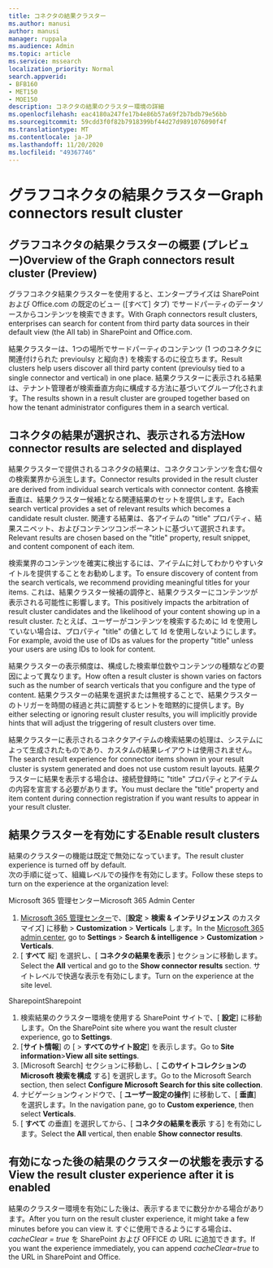 ```yaml
---
title: コネクタの結果クラスター
ms.author: manusi
author: manusi
manager: ruppala
ms.audience: Admin
ms.topic: article
ms.service: mssearch
localization_priority: Normal
search.appverid:
- BFB160
- MET150
- MOE150
description: コネクタの結果のクラスター環境の詳細
ms.openlocfilehash: eac4180a247fe17b4e86b57a69f2b7bdb79e56bb
ms.sourcegitcommit: 59cdd3f0f82b7918399bf44d27d9891076090f4f
ms.translationtype: MT
ms.contentlocale: ja-JP
ms.lasthandoff: 11/20/2020
ms.locfileid: "49367746"
---
```

# <a name="graph-connectors-result-cluster"></a><span data-ttu-id="58496-103">グラフコネクタの結果クラスター</span><span class="sxs-lookup"><span data-stu-id="58496-103">Graph connectors result cluster</span></span>

## <a name="overview-of-the-graph-connectors-result-cluster-preview"></a><span data-ttu-id="58496-104">グラフコネクタの結果クラスターの概要 (プレビュー)</span><span class="sxs-lookup"><span data-stu-id="58496-104">Overview of the Graph connectors result cluster (Preview)</span></span>  

 <span data-ttu-id="58496-105">グラフコネクタ結果クラスターを使用すると、エンタープライズは SharePoint および Office.com の既定のビュー ([すべて] タブ) でサードパーティのデータソースからコンテンツを検索できます。</span><span class="sxs-lookup"><span data-stu-id="58496-105">With Graph connectors result clusters, enterprises can search for content from third party data sources in their default view (the All tab) in SharePoint and Office.com.</span></span>

<span data-ttu-id="58496-106">結果クラスターは、1つの場所でサードパーティのコンテンツ (1 つのコネクタに関連付けられた previoulsy と縦向き) を検索するのに役立ちます。</span><span class="sxs-lookup"><span data-stu-id="58496-106">Result clusters help users discover all third party content (previoulsy tied to a single connector and vertical) in one place.</span></span> <span data-ttu-id="58496-107">結果クラスターに表示される結果は、テナント管理者が検索垂直方向に構成する方法に基づいてグループ化されます。</span><span class="sxs-lookup"><span data-stu-id="58496-107">The results shown in a result cluster are grouped together based on how the tenant administrator configures them in a search vertical.</span></span>  

## <a name="how-connector-results-are-selected-and-displayed"></a><span data-ttu-id="58496-108">コネクタの結果が選択され、表示される方法</span><span class="sxs-lookup"><span data-stu-id="58496-108">How connector results are selected and displayed</span></span>

<span data-ttu-id="58496-109">結果クラスターで提供されるコネクタの結果は、コネクタコンテンツを含む個々の検索業界から派生します。</span><span class="sxs-lookup"><span data-stu-id="58496-109">Connector results provided in the result cluster are derived from individual search verticals with connector content.</span></span> <span data-ttu-id="58496-110">各検索垂直は、結果クラスター候補となる関連結果のセットを提供します。</span><span class="sxs-lookup"><span data-stu-id="58496-110">Each search vertical provides a set of relevant results which becomes a candidate result cluster.</span></span> <span data-ttu-id="58496-111">関連する結果は、各アイテムの "title" プロパティ、結果スニペット、およびコンテンツコンポーネントに基づいて選択されます。</span><span class="sxs-lookup"><span data-stu-id="58496-111">Relevant results are chosen based on the "title" property, result snippet, and content component of each item.</span></span>

<span data-ttu-id="58496-112">検索業界のコンテンツを確実に検出するには、アイテムに対してわかりやすいタイトルを提供することをお勧めします。</span><span class="sxs-lookup"><span data-stu-id="58496-112">To ensure discovery of content from the search verticals, we recommend providing meaningful titles for your items.</span></span> <span data-ttu-id="58496-113">これは、結果クラスター候補の調停と、結果クラスターにコンテンツが表示される可能性に影響します。</span><span class="sxs-lookup"><span data-stu-id="58496-113">This positively impacts the arbitration of result cluster candidates and the likelihood of your content showing up in a result cluster.</span></span> <span data-ttu-id="58496-114">たとえば、ユーザーがコンテンツを検索するために Id を使用していない場合は、プロパティ "title" の値として Id を使用しないようにします。</span><span class="sxs-lookup"><span data-stu-id="58496-114">For example, avoid the use of IDs as values for the property "title" unless your users are using IDs to look for content.</span></span>

<span data-ttu-id="58496-115">結果クラスターの表示頻度は、構成した検索単位数やコンテンツの種類などの要因によって異なります。</span><span class="sxs-lookup"><span data-stu-id="58496-115">How often a result cluster is shown varies on factors such as the number of search verticals that you configure and the type of content.</span></span> <span data-ttu-id="58496-116">結果クラスターの結果を選択または無視することで、結果クラスターのトリガーを時間の経過と共に調整するヒントを暗黙的に提供します。</span><span class="sxs-lookup"><span data-stu-id="58496-116">By either selecting or ignoring result cluster results, you will implicitly provide hints that will adjust the triggering of result clusters over time.</span></span>

<span data-ttu-id="58496-117">結果クラスターに表示されるコネクタアイテムの検索結果の処理は、システムによって生成されたものであり、カスタムの結果レイアウトは使用されません。</span><span class="sxs-lookup"><span data-stu-id="58496-117">The search result experience for connector items shown in your result cluster is system generated and does not use custom result layouts.</span></span> <span data-ttu-id="58496-118">結果クラスターに結果を表示する場合は、接続登録時に "title" プロパティとアイテムの内容を宣言する必要があります。</span><span class="sxs-lookup"><span data-stu-id="58496-118">You must declare the "title" property and item content during connection registration if you want results to appear in your result cluster.</span></span>

## <a name="enable-result-clusters"></a><span data-ttu-id="58496-119">結果クラスターを有効にする</span><span class="sxs-lookup"><span data-stu-id="58496-119">Enable result clusters</span></span>
  
<span data-ttu-id="58496-120">結果のクラスターの機能は既定で無効になっています。</span><span class="sxs-lookup"><span data-stu-id="58496-120">The result cluster experience is turned off by default.</span></span>  
<span data-ttu-id="58496-121">次の手順に従って、組織レベルでの操作を有効にします。</span><span class="sxs-lookup"><span data-stu-id="58496-121">Follow these steps to turn on the experience at the organization level:</span></span>

<span data-ttu-id="58496-122">Microsoft 365 管理センター</span><span class="sxs-lookup"><span data-stu-id="58496-122">Microsoft 365 Admin Center</span></span>

1. <span data-ttu-id="58496-123">[Microsoft 365 管理センター](https://admin.microsoft.com/)で、[**設定**  >  **検索 & インテリジェンス** のカスタマイズ] に移動  >  **Customization**  >  **Verticals** します。</span><span class="sxs-lookup"><span data-stu-id="58496-123">In the [Microsoft 365 admin center](https://admin.microsoft.com/), go to **Settings** > **Search & intelligence** > **Customization** > **Verticals**.</span></span>  
2. <span data-ttu-id="58496-124">[ **すべて** 縦] を選択し、[ **コネクタの結果を表示** ] セクションに移動します。</span><span class="sxs-lookup"><span data-stu-id="58496-124">Select  the **All** vertical and go to the **Show connector results** section.</span></span> <span data-ttu-id="58496-125">サイトレベルで快適な表示を有効にします。</span><span class="sxs-lookup"><span data-stu-id="58496-125">Turn on the experience at the site level.</span></span>

<span data-ttu-id="58496-126">Sharepoint</span><span class="sxs-lookup"><span data-stu-id="58496-126">Sharepoint</span></span>

1. <span data-ttu-id="58496-127">検索結果のクラスター環境を使用する SharePoint サイトで、[ **設定**] に移動します。</span><span class="sxs-lookup"><span data-stu-id="58496-127">On the SharePoint site where you want the result cluster experience, go to **Settings**.</span></span>
2. <span data-ttu-id="58496-128">[**サイト情報**] の [ > **すべてのサイト設定**] を表示します。</span><span class="sxs-lookup"><span data-stu-id="58496-128">Go to **Site information**>**View all site settings**.</span></span>
3. <span data-ttu-id="58496-129">[Microsoft Search] セクションに移動し、[ **このサイトコレクションの Microsoft 検索を構成** する] を選択します。</span><span class="sxs-lookup"><span data-stu-id="58496-129">Go to the Microsoft Search section, then select **Configure Microsoft Search for this site collection**.</span></span>
4. <span data-ttu-id="58496-130">ナビゲーションウィンドウで、[ **ユーザー設定の操作**] に移動して、[ **垂直**] を選択します。</span><span class="sxs-lookup"><span data-stu-id="58496-130">In the navigation pane, go to **Custom experience**, then select **Verticals**.</span></span>
5. <span data-ttu-id="58496-131">[ **すべて** の垂直] を選択してから、[ **コネクタの結果を表示** する] を有効にします。</span><span class="sxs-lookup"><span data-stu-id="58496-131">Select the **All** vertical, then enable **Show connector results**.</span></span>

## <a name="view-the-result-cluster-experience-after-it-is-enabled"></a><span data-ttu-id="58496-132">有効になった後の結果のクラスターの状態を表示する</span><span class="sxs-lookup"><span data-stu-id="58496-132">View the result cluster experience after it is enabled</span></span>

<span data-ttu-id="58496-133">結果のクラスター環境を有効にした後は、表示するまでに数分かかる場合があります。</span><span class="sxs-lookup"><span data-stu-id="58496-133">After you turn on the result cluster experience, it might take a few minutes before you can view it.</span></span> <span data-ttu-id="58496-134">すぐに使用できるようにする場合は、 *cacheClear = true* を SharePoint および OFFICE の URL に追加できます。</span><span class="sxs-lookup"><span data-stu-id="58496-134">If you want the experience immediately, you can append *cacheClear=true* to the URL in SharePoint and Office.</span></span>
